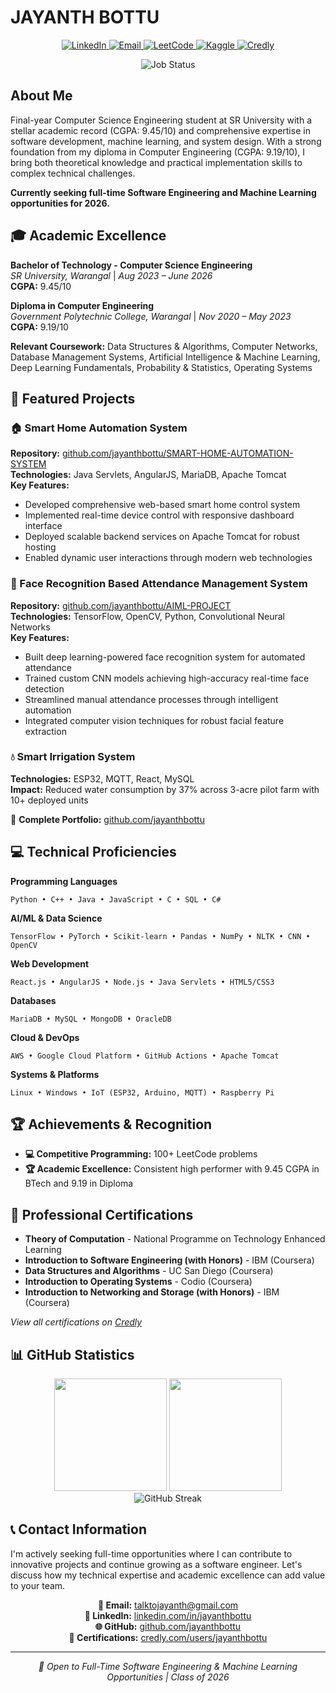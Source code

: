 # **JAYANTH BOTTU**
<p align="center">
  <a href="https://www.linkedin.com/in/jayanthbottu">
    <img src="https://img.shields.io/badge/LinkedIn-0077B5?style=for-the-badge&logo=linkedin&logoColor=white" alt="LinkedIn"/>
  </a>
  <a href="mailto:talktojayanth@gmail.com">
    <img src="https://img.shields.io/badge/Email-D14836?style=for-the-badge&logo=gmail&logoColor=white" alt="Email"/>
  </a>
  <a href="https://leetcode.com/jayanthbottu">
    <img src="https://img.shields.io/badge/LeetCode-FFA116?style=for-the-badge&logo=leetcode&logoColor=black" alt="LeetCode"/>
  </a>
  <a href="https://www.kaggle.com/jayanthbottu">
    <img src="https://img.shields.io/badge/Kaggle-20BEFF?style=for-the-badge&logo=kaggle&logoColor=white" alt="Kaggle"/>
  </a>
  <a href="https://credly.com/users/jayanthbottu">
    <img src="https://img.shields.io/badge/Credly-FF6B35?style=for-the-badge&logo=credly&logoColor=white" alt="Credly"/>
  </a>
</p>

<p align="center">
  <img src="https://img.shields.io/badge/Status-Seeking%202026%20Full--Time%20Opportunities-green?style=for-the-badge" alt="Job Status"/>
</p>

## About Me

Final-year Computer Science Engineering student at SR University with a stellar academic record (CGPA: 9.45/10) and comprehensive expertise in software development, machine learning, and system design. With a strong foundation from my diploma in Computer Engineering (CGPA: 9.19/10), I bring both theoretical knowledge and practical implementation skills to complex technical challenges.

**Currently seeking full-time Software Engineering and Machine Learning opportunities for 2026.**

## 🎓 Academic Excellence

**Bachelor of Technology - Computer Science Engineering**  
*SR University, Warangal* | *Aug 2023 – June 2026*  
**CGPA:** 9.45/10

**Diploma in Computer Engineering**  
*Government Polytechnic College, Warangal* | *Nov 2020 – May 2023*  
**CGPA:** 9.19/10

**Relevant Coursework:** Data Structures & Algorithms, Computer Networks, Database Management Systems, Artificial Intelligence & Machine Learning, Deep Learning Fundamentals, Probability & Statistics, Operating Systems

## 🚀 Featured Projects

### 🏠 Smart Home Automation System
**Repository:** [github.com/jayanthbottu/SMART-HOME-AUTOMATION-SYSTEM](https://github.com/jayanthbottu/SMART-HOME-AUTOMATION-SYSTEM)  
**Technologies:** Java Servlets, AngularJS, MariaDB, Apache Tomcat  
**Key Features:**
- Developed comprehensive web-based smart home control system
- Implemented real-time device control with responsive dashboard interface
- Deployed scalable backend services on Apache Tomcat for robust hosting
- Enabled dynamic user interactions through modern web technologies

### 👤 Face Recognition Based Attendance Management System
**Repository:** [github.com/jayanthbottu/AIML-PROJECT](https://github.com/jayanthbottu/AIML-PROJECT)  
**Technologies:** TensorFlow, OpenCV, Python, Convolutional Neural Networks  
**Key Features:**
- Built deep learning-powered face recognition system for automated attendance
- Trained custom CNN models achieving high-accuracy real-time face detection
- Streamlined manual attendance processes through intelligent automation
- Integrated computer vision techniques for robust facial feature extraction

### 💧 Smart Irrigation System
**Technologies:** ESP32, MQTT, React, MySQL  
**Impact:** Reduced water consumption by 37% across 3-acre pilot farm with 10+ deployed units

📂 **Complete Portfolio:** [github.com/jayanthbottu](https://jayanthbottu.github.io/)

## 💻 Technical Proficiencies

**Programming Languages**
```
Python • C++ • Java • JavaScript • C • SQL • C#
```

**AI/ML & Data Science**
```
TensorFlow • PyTorch • Scikit-learn • Pandas • NumPy • NLTK • CNN • OpenCV
```

**Web Development**
```
React.js • AngularJS • Node.js • Java Servlets • HTML5/CSS3
```

**Databases**
```
MariaDB • MySQL • MongoDB • OracleDB
```

**Cloud & DevOps**
```
AWS • Google Cloud Platform • GitHub Actions • Apache Tomcat
```

**Systems & Platforms**
```
Linux • Windows • IoT (ESP32, Arduino, MQTT) • Raspberry Pi
```

## 🏆 Achievements & Recognition

- **💻 Competitive Programming:** 100+ LeetCode problems
- **🏆 Academic Excellence:** Consistent high performer with 9.45 CGPA in BTech and 9.19 in Diploma

## 📜 Professional Certifications

- **Theory of Computation** - National Programme on Technology Enhanced Learning
- **Introduction to Software Engineering (with Honors)** - IBM (Coursera)
- **Data Structures and Algorithms** - UC San Diego (Coursera)
- **Introduction to Operating Systems** - Codio (Coursera)
- **Introduction to Networking and Storage (with Honors)** - IBM (Coursera)

*View all certifications on [Credly](https://credly.com/users/jayanthbottu)*

## 📊 GitHub Statistics

<div align="center">
  <img height="180em" src="https://github-readme-stats.vercel.app/api?username=jayanthbottu&show_icons=true&theme=tokyonight&include_all_commits=true&count_private=true&hide_border=true"/>
  <img height="180em" src="https://github-readme-stats.vercel.app/api/top-langs/?username=jayanthbottu&layout=compact&langs_count=8&theme=tokyonight&hide_border=true"/>
</div>

<div align="center">
  <img src="https://github-readme-streak-stats.herokuapp.com/?user=jayanthbottu&theme=tokyonight&hide_border=true" alt="GitHub Streak"/>
</div>

## 📞 Contact Information

I'm actively seeking full-time opportunities where I can contribute to innovative projects and continue growing as a software engineer. Let's discuss how my technical expertise and academic excellence can add value to your team.

<div align="center">

**📧 Email:** [talktojayanth@gmail.com](mailto:jayanthbottu@gmail.com)  
**💼 LinkedIn:** [linkedin.com/in/jayanthbottu](https://linkedin.com/in/jayanthbottu)  
**🌐 GitHub:** [github.com/jayanthbottu](https://github.com/jayanthbottu)  
**🏅 Certifications:** [credly.com/users/jayanthbottu](https://credly.com/users/jayanthbottu)

</div>

---

<div align="center">
  <i>🎯 Open to Full-Time Software Engineering & Machine Learning Opportunities | Class of 2026</i>
</div>
